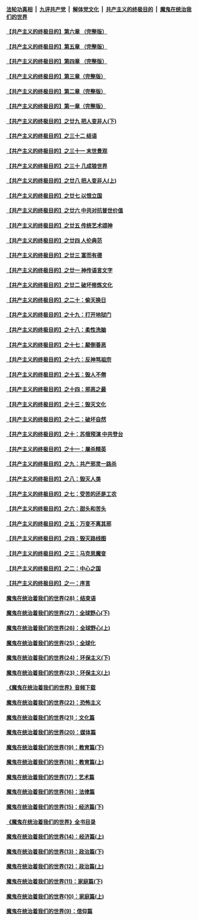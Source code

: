 ####  [法轮功真相](../../../../basic/blob/master/README.md?t=02201239) &nbsp;|&nbsp; [九评共产党](../../../../9ping.md/blob/master/README.md?t=02201239) &nbsp;|&nbsp; [解体党文化](../../../../jtdwh.md/blob/master/README.md?t=02201239)  &nbsp;|&nbsp; [共产主义的终极目的](../../../../gczydzjmd.md/blob/master/README.md?t=02201239) &nbsp;|&nbsp; [魔鬼在统治我们的世界](../../../../mgztzwmdsj.md/blob/master/README.md?t=02201239) 

#### [【共产主义的终极目的】第六章 （完整版）](../pages/nsc422/n11428913.md?t=02201239) 

#### [【共产主义的终极目的】第五章 （完整版）](../pages/nsc422/n11428912.md?t=02201239) 

#### [【共产主义的终极目的】第四章 （完整版）](../pages/nsc422/n11428907.md?t=02201239) 

#### [【共产主义的终极目的】第三章（完整版）](../pages/nsc422/n11428848.md?t=02201239) 

#### [【共产主义的终极目的】第二章（完整版）](../pages/nsc422/n11428831.md?t=02201239) 

#### [【共产主义的终极目的】第一章（完整版）](../pages/nsc422/n11417651.md?t=02201239) 

#### [【共产主义的终极目的】之廿九 把人变非人(下)](../pages/nsc422/n11344140.md?t=02201239) 

#### [【共产主义的终极目的】之三十二 结语](../pages/nsc422/n11360535.md?t=02201239) 

#### [【共产主义的终极目的】之三十一 末世景观](../pages/nsc422/n11351129.md?t=02201239) 

#### [【共产主义的终极目的】之三十 几成狼世界](../pages/nsc422/n11348280.md?t=02201239) 

#### [【共产主义的终极目的】之廿八 把人变非人(上)](../pages/nsc422/n11340492.md?t=02201239) 

#### [【共产主义的终极目的】之廿七 以恨立国](../pages/nsc422/n11336944.md?t=02201239) 

#### [【共产主义的终极目的】之廿六 中共对抗普世价值](../pages/nsc422/n11324785.md?t=02201239) 

#### [【共产主义的终极目的】之廿五 传统艺术颂神](../pages/nsc422/n11296396.md?t=02201239) 

#### [【共产主义的终极目的】之廿四 人伦典范](../pages/nsc422/n11296397.md?t=02201239) 

#### [【共产主义的终极目的】之廿三 富而有德](../pages/nsc422/n11283598.md?t=02201239) 

#### [【共产主义的终极目的】之廿一 神传语言文字](../pages/nsc422/n11263265.md?t=02201239) 

#### [【共产主义的终极目的】之廿二 破坏修炼文化](../pages/nsc422/n11245728.md?t=02201239) 

#### [【共产主义的终极目的】之二十：偷天换日](../pages/nsc422/n11238846.md?t=02201239) 

#### [【共产主义的终极目的】之十九：打开地狱门](../pages/nsc422/n11206376.md?t=02201239) 

#### [【共产主义的终极目的】之十八：柔性洗脑](../pages/nsc422/n11199994.md?t=02201239) 

#### [【共产主义的终极目的】之十七：颠倒善恶](../pages/nsc422/n11179782.md?t=02201239) 

#### [【共产主义的终极目的】之十六：反神骂祖宗](../pages/nsc422/n11166798.md?t=02201239) 

#### [【共产主义的终极目的】之十五：毁人不倦](../pages/nsc422/n11166792.md?t=02201239) 

#### [【共产主义的终极目的】之十四：邪恶之最](../pages/nsc422/n11150249.md?t=02201239) 

#### [【共产主义的终极目的】之十三：毁灭文化](../pages/nsc422/n11135227.md?t=02201239) 

#### [【共产主义的终极目的】之十二：破坏自然](../pages/nsc422/n11135214.md?t=02201239) 

#### [【共产主义的终极目的】之十：苏俄预演 中共登台](../pages/nsc422/n11118424.md?t=02201239) 

#### [【共产主义的终极目的】之十一：屠杀精英](../pages/nsc422/n11118442.md?t=02201239) 

#### [【共产主义的终极目的】之九：共产邪灵一路杀](../pages/nsc422/n11114139.md?t=02201239) 

#### [【共产主义的终极目的】之八：毁灭人类](../pages/nsc422/n11108503.md?t=02201239) 

#### [【共产主义的终极目的】之七：受苦的还是工农](../pages/nsc422/n11101809.md?t=02201239) 

#### [【共产主义的终极目的】之六：甜头和苦头](../pages/nsc422/n11096971.md?t=02201239) 

#### [【共产主义的终极目的】之五：万变不离其邪](../pages/nsc422/n11091285.md?t=02201239) 

#### [【共产主义的终极目的】之四：毁灭路线图](../pages/nsc422/n11086284.md?t=02201239) 

#### [【共产主义的终极目的】之三：马克思魔变](../pages/nsc422/n11061941.md?t=02201239) 

#### [【共产主义的终极目的】之二：中心之国](../pages/nsc422/n11047728.md?t=02201239) 

#### [【共产主义的终极目的】之一：序言](../pages/nsc422/n11086077.md?t=02201239) 

#### [魔鬼在统治着我们的世界(28)：结束语](../pages/nsc422/n10936246.md?t=02201239) 

#### [魔鬼在统治着我们的世界(27)：全球野心(下)](../pages/nsc422/n10928319.md?t=02201239) 

#### [魔鬼在统治着我们的世界(26)：全球野心(上)](../pages/nsc422/n10900318.md?t=02201239) 

#### [魔鬼在统治着我们的世界(25)：全球化](../pages/nsc422/n10788205.md?t=02201239) 

#### [魔鬼在统治着我们的世界(24)：环保主义(下)](../pages/nsc422/n10695307.md?t=02201239) 

#### [魔鬼在统治着我们的世界(23)：环保主义(上)](../pages/nsc422/n10688613.md?t=02201239) 

#### [《魔鬼在统治着我们的世界》音频下载](../pages/nsc422/n10635553.md?t=02201239) 

#### [魔鬼在统治着我们的世界(22)：恐怖主义](../pages/nsc422/n10614727.md?t=02201239) 

#### [魔鬼在统治着我们的世界(21)：文化篇](../pages/nsc422/n10597706.md?t=02201239) 

#### [魔鬼在统治着我们的世界(20)：媒体篇](../pages/nsc422/n10586579.md?t=02201239) 

#### [魔鬼在统治着我们的世界(19)：教育篇(下)](../pages/nsc422/n10564808.md?t=02201239) 

#### [魔鬼在统治着我们的世界(18)：教育篇(上)](../pages/nsc422/n10526970.md?t=02201239) 

#### [魔鬼在统治着我们的世界(17)：艺术篇](../pages/nsc422/n10499093.md?t=02201239) 

#### [魔鬼在统治着我们的世界(16)：法律篇](../pages/nsc422/n10485969.md?t=02201239) 

#### [魔鬼在统治着我们的世界(15)：经济篇(下)](../pages/nsc422/n10469975.md?t=02201239) 

#### [《魔鬼在统治着我们的世界》全书目录](../pages/nsc422/n10464261.md?t=02201239) 

#### [魔鬼在统治着我们的世界(14)：经济篇(上)](../pages/nsc422/n10457370.md?t=02201239) 

#### [魔鬼在统治着我们的世界(13)：政治篇(下)](../pages/nsc422/n10448270.md?t=02201239) 

#### [魔鬼在统治着我们的世界(12)：政治篇(上)](../pages/nsc422/n10444576.md?t=02201239) 

#### [魔鬼在统治着我们的世界(11)：家庭篇(下)](../pages/nsc422/n10440961.md?t=02201239) 

#### [魔鬼在统治着我们的世界(10)：家庭篇(上)](../pages/nsc422/n10435448.md?t=02201239) 

#### [魔鬼在统治着我们的世界(9)：信仰篇](../pages/nsc422/n10432159.md?t=02201239) 

